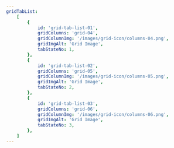 ```yaml
---
gridTabList:
    [
        {
            id: 'grid-tab-list-01',
            gridColumns: 'grid-04',
            gridColumnImg: '/images/grid-icon/columns-04.png',
            gridImgAlt: 'Grid Image',
            tabStateNo: 1,
        },
        {
            id: 'grid-tab-list-02',
            gridColumns: 'grid-05',
            gridColumnImg: '/images/grid-icon/columns-05.png',
            gridImgAlt: 'Grid Image',
            tabStateNo: 2,
        },
        {
            id: 'grid-tab-list-03',
            gridColumns: 'grid-06',
            gridColumnImg: '/images/grid-icon/columns-06.png',
            gridImgAlt: 'Grid Image',
            tabStateNo: 3,
        },
    ]
---
```

